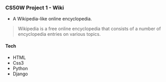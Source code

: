 ### CS50W Project 1 - Wiki

- A Wikipedia-like online encyclopedia.

> Wikipedia is a free online encyclopedia that consists of a number of encyclopedia entries on various topics.

#### Tech
- HTML
- Css3
- Python
- Django